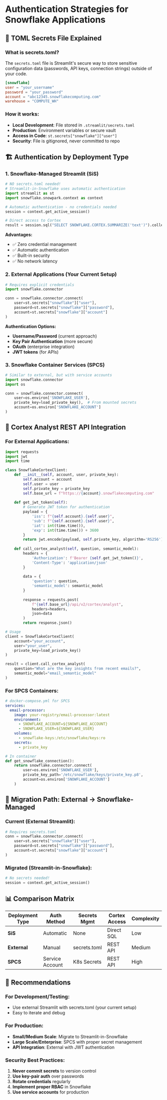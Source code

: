 # Authentication Strategies for Snowflake Applications

## 🔐 **TOML Secrets File Explained**

### **What is secrets.toml?**
The `secrets.toml` file is Streamlit's secure way to store sensitive configuration data (passwords, API keys, connection strings) outside of your code.

```toml
[snowflake]
user = "your_username"
password = "your_password"  
account = "abc12345.snowflakecomputing.com"
warehouse = "COMPUTE_WH"
```

### **How it works:**
- **Local Development**: File stored in `.streamlit/secrets.toml`
- **Production**: Environment variables or secure vault
- **Access in Code**: `st.secrets["snowflake"]["user"]`
- **Security**: File is gitignored, never committed to repo

## 🏗️ **Authentication by Deployment Type**

### **1. Snowflake-Managed Streamlit (SiS)**
```python
# NO secrets.toml needed!
# Streamlit-in-Snowflake uses automatic authentication
import streamlit as st
import snowflake.snowpark.context as context

# Automatic authentication - no credentials needed
session = context.get_active_session()

# Direct access to Cortex
result = session.sql("SELECT SNOWFLAKE.CORTEX.SUMMARIZE('text')").collect()
```

**Advantages:**
- ✅ Zero credential management
- ✅ Automatic authentication  
- ✅ Built-in security
- ✅ No network latency

### **2. External Applications (Your Current Setup)**
```python
# Requires explicit credentials
import snowflake.connector

conn = snowflake.connector.connect(
    user=st.secrets["snowflake"]["user"],
    password=st.secrets["snowflake"]["password"],
    account=st.secrets["snowflake"]["account"]
)
```

**Authentication Options:**
- **Username/Password** (current approach)
- **Key Pair Authentication** (more secure)
- **OAuth** (enterprise integration)
- **JWT tokens** (for APIs)

### **3. Snowflake Container Services (SPCS)**
```python
# Similar to external, but with service accounts
import snowflake.connector
import os

conn = snowflake.connector.connect(
    user=os.environ['SNOWFLAKE_USER'],
    private_key=load_private_key(),  # From mounted secrets
    account=os.environ['SNOWFLAKE_ACCOUNT']
)
```

## 🚀 **Cortex Analyst REST API Integration**

### **For External Applications:**

```python
import requests
import jwt
import time

class SnowflakeCortexClient:
    def __init__(self, account, user, private_key):
        self.account = account
        self.user = user
        self.private_key = private_key
        self.base_url = f"https://{account}.snowflakecomputing.com"
    
    def get_jwt_token(self):
        # Generate JWT token for authentication
        payload = {
            'iss': f"{self.account}.{self.user}",
            'sub': f"{self.account}.{self.user}",
            'iat': int(time.time()),
            'exp': int(time.time()) + 3600
        }
        return jwt.encode(payload, self.private_key, algorithm='RS256')
    
    def call_cortex_analyst(self, question, semantic_model):
        headers = {
            'Authorization': f'Bearer {self.get_jwt_token()}',
            'Content-Type': 'application/json'
        }
        
        data = {
            'question': question,
            'semantic_model': semantic_model
        }
        
        response = requests.post(
            f"{self.base_url}/api/v2/cortex/analyst",
            headers=headers,
            json=data
        )
        return response.json()

# Usage
client = SnowflakeCortexClient(
    account="your_account",
    user="your_user", 
    private_key=load_private_key()
)

result = client.call_cortex_analyst(
    question="What are the key insights from recent emails?",
    semantic_model="email_semantic_model"
)
```

### **For SPCS Containers:**

```yaml
# docker-compose.yml for SPCS
services:
  email-processor:
    image: your-registry/email-processor:latest
    environment:
      - SNOWFLAKE_ACCOUNT=${SNOWFLAKE_ACCOUNT}
      - SNOWFLAKE_USER=${SNOWFLAKE_USER}
    volumes:
      - snowflake-keys:/etc/snowflake/keys:ro
    secrets:
      - private_key
```

```python
# In container
def get_snowflake_connection():
    return snowflake.connector.connect(
        user=os.environ['SNOWFLAKE_USER'],
        private_key_path='/etc/snowflake/keys/private_key.p8',
        account=os.environ['SNOWFLAKE_ACCOUNT']
    )
```

## 🔄 **Migration Path: External → Snowflake-Managed**

### **Current (External Streamlit):**
```python
# Requires secrets.toml
conn = snowflake.connector.connect(
    user=st.secrets["snowflake"]["user"],
    password=st.secrets["snowflake"]["password"],
    account=st.secrets["snowflake"]["account"]
)
```

### **Migrated (Streamlit-in-Snowflake):**
```python
# No secrets needed!
session = context.get_active_session()
```

## 📊 **Comparison Matrix**

| Deployment Type | Auth Method | Secrets Mgmt | Cortex Access | Complexity |
|----------------|-------------|--------------|---------------|------------|
| **SiS** | Automatic | None | Direct SQL | Low |
| **External** | Manual | secrets.toml | REST API | Medium |
| **SPCS** | Service Account | K8s Secrets | REST API | High |

## 🎯 **Recommendations**

### **For Development/Testing:**
- Use external Streamlit with secrets.toml (your current setup)
- Easy to iterate and debug

### **For Production:**
- **Small/Medium Scale**: Migrate to Streamlit-in-Snowflake
- **Large Scale/Enterprise**: SPCS with proper secret management
- **API Integration**: External with JWT authentication

### **Security Best Practices:**
1. **Never commit secrets** to version control
2. **Use key-pair auth** over passwords
3. **Rotate credentials** regularly
4. **Implement proper RBAC** in Snowflake
5. **Use service accounts** for production
